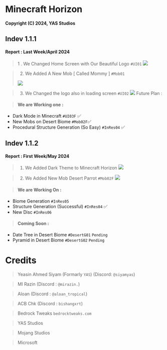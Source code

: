 # Minecraft Horizon
<b>Copyright (C) 2024, YAS Studios</b>
<h2> Indev 1.1.1 </h1>

<h4>Report : Last Week/April 2024</h4>

> 1 . We Changed Home Screen with Our Beautiful Logo `#UI01`
<image src = "images/image-1024x572.png"></image>

> 2. We Added A New Mob [ Called Mommy ] `#Mob01`
><image src ="images/Screenshot-2024-04-26-214100.png">

> 3. We Changed the logo also in loading screen `#UI02` <image src="images/image-1-1024x578.png">
Future Plan :

> <h4>We are Working one :</h4> 
- Dark Mode in Minecraft `#UI03F` :white_check_mark:
- New Mobs on Desert Biome `#Mob02F`:white_check_mark:
- Procedural Structure Generation (So Easy) `#InRes04` :white_check_mark:

<h2> Indev 1.1.2</h2>

<h4>Report : First Week/May 2024</h4>

> 1. We Added Dark Theme to Minecraft Horizon
<image src="images/dark.png"></image>

> 2. We Added New Mob Desert Parrot `#Mob02F`
<image src="images/parrot.png"></image>

> <h4><b>We are Working On :</b></h4>

- Biome Generation `#InRes05`
- Structure Generation (Successful) `#InRes04` :white_check_mark:
- New Disc `#InRes06`

> <h4>Coming Soon :</h4>
- Date Tree in Desert Biome `#DesertG01` `Pending`
- Pyramid in Desert Biome `#DesertG02` `Pending`

# Credits
> Yeasin Ahmed Siyam (Formarly `YAS`) (Discord: `@siyamyas`)

> MI Razin (Discord : `@mirazin.`)

> Aloan (Discord : `@aloan_tropical`)

> ACB Chk (Discord : `bishangxrt`)

> Bedrock Tweaks `bedrocktweaks.com`

> YAS Studios

> Mojang Studios

> Microsoft

